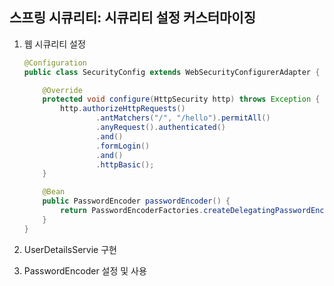 ## 스프링 시큐리티: 시큐리티 설정 커스터마이징
1. 웹 시큐리티 설정

    ```java
    @Configuration
    public class SecurityConfig extends WebSecurityConfigurerAdapter {
    
        @Override
        protected void configure(HttpSecurity http) throws Exception {
            http.authorizeHttpRequests()
                    .antMatchers("/", "/hello").permitAll()
                    .anyRequest().authenticated()
                    .and()
                    .formLogin()
                    .and()
                    .httpBasic();
        }
    
        @Bean
        public PasswordEncoder passwordEncoder() {
            return PasswordEncoderFactories.createDelegatingPasswordEncoder();
        }
    }
    ```
   
2. UserDetailsServie 구현
3. PasswordEncoder 설정 및 사용